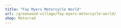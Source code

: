 ```yaml
---
title: "Fay Myers Motorcycle World"
url: /greenwood-village/fay-myers-motorcycle-world/
shop: Motorrad
---
```

